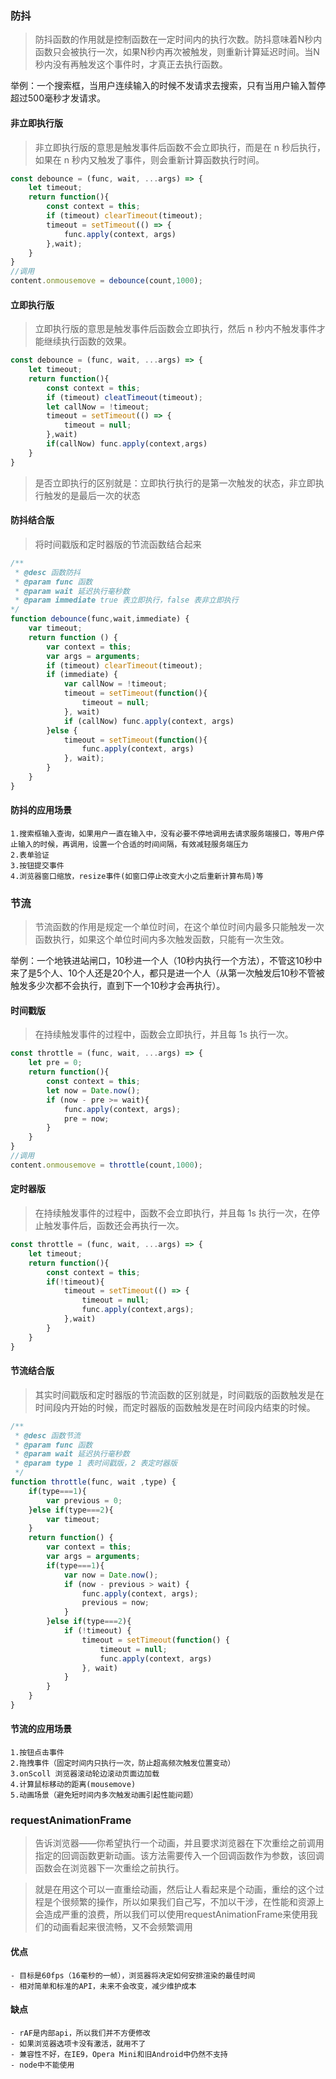 ### 防抖
> 防抖函数的作用就是控制函数在一定时间内的执行次数。防抖意味着N秒内函数只会被执行一次，如果N秒内再次被触发，则重新计算延迟时间。当N秒内没有再触发这个事件时，才真正去执行函数。

举例：一个搜索框，当用户连续输入的时候不发请求去搜索，只有当用户输入暂停超过500毫秒才发请求。


#### 非立即执行版
> 非立即执行版的意思是触发事件后函数不会立即执行，而是在 n 秒后执行，如果在 n 秒内又触发了事件，则会重新计算函数执行时间。
```js
const debounce = (func, wait, ...args) => {
    let timeout;
    return function(){
        const context = this;
        if (timeout) clearTimeout(timeout);
        timeout = setTimeout(() => {
            func.apply(context, args)
        },wait);
    }
}
//调用
content.onmousemove = debounce(count,1000);
```


#### 立即执行版
> 立即执行版的意思是触发事件后函数会立即执行，然后 n 秒内不触发事件才能继续执行函数的效果。
```js
const debounce = (func, wait, ...args) => {
    let timeout;
    return function(){
        const context = this;
        if (timeout) cleatTimeout(timeout);
        let callNow = !timeout;
        timeout = setTimeout(() => {
            timeout = null;
        },wait)
        if(callNow) func.apply(context,args)
    }
}
```

> 是否立即执行的区别就是：立即执行执行的是第一次触发的状态，非立即执行触发的是最后一次的状态


#### 防抖结合版
> 将时间戳版和定时器版的节流函数结合起来
```js
/**
 * @desc 函数防抖
 * @param func 函数
 * @param wait 延迟执行毫秒数
 * @param immediate true 表立即执行，false 表非立即执行
*/
function debounce(func,wait,immediate) {
    var timeout;
    return function () {
        var context = this;
        var args = arguments;
        if (timeout) clearTimeout(timeout);
        if (immediate) {
            var callNow = !timeout;
            timeout = setTimeout(function(){
                timeout = null;
            }, wait)
            if (callNow) func.apply(context, args)
        }else {
            timeout = setTimeout(function(){
                func.apply(context, args)
            }, wait);
        }
    }
}
```


#### 防抖的应用场景
    1.搜索框输入查询，如果用户一直在输入中，没有必要不停地调用去请求服务端接口，等用户停止输入的时候，再调用，设置一个合适的时间间隔，有效减轻服务端压力
    2.表单验证
    3.按钮提交事件
    4.浏览器窗口缩放，resize事件(如窗口停止改变大小之后重新计算布局)等




### 节流
> 节流函数的作用是规定一个单位时间，在这个单位时间内最多只能触发一次函数执行，如果这个单位时间内多次触发函数，只能有一次生效。

举例：一个地铁进站闸口，10秒进一个人（10秒内执行一个方法），不管这10秒中来了是5个人、10个人还是20个人，都只是进一个人（从第一次触发后10秒不管被触发多少次都不会执行，直到下一个10秒才会再执行）。


#### 时间戳版
> 在持续触发事件的过程中，函数会立即执行，并且每 1s 执行一次。
```js
const throttle = (func, wait, ...args) => {
    let pre = 0;
    return function(){
        const context = this;
        let now = Date.now();
        if (now - pre >= wait){
            func.apply(context, args);
            pre = now;
        }
    }
}
//调用
content.onmousemove = throttle(count,1000);
```


#### 定时器版
> 在持续触发事件的过程中，函数不会立即执行，并且每 1s 执行一次，在停止触发事件后，函数还会再执行一次。
```js
const throttle = (func, wait, ...args) => {
    let timeout;
    return function(){
        const context = this;
        if(!timeout){
            timeout = setTimeout(() => {
                timeout = null;
                func.apply(context,args);
            },wait)
        }
    }
}
```


#### 节流结合版
> 其实时间戳版和定时器版的节流函数的区别就是，时间戳版的函数触发是在时间段内开始的时候，而定时器版的函数触发是在时间段内结束的时候。
```js
/**
 * @desc 函数节流
 * @param func 函数
 * @param wait 延迟执行毫秒数
 * @param type 1 表时间戳版，2 表定时器版
 */
function throttle(func, wait ,type) {
    if(type===1){
        var previous = 0;
    }else if(type===2){
        var timeout;
    }
    return function() {
        var context = this;
        var args = arguments;
        if(type===1){
            var now = Date.now();
            if (now - previous > wait) {
                func.apply(context, args);
                previous = now;
            }
        }else if(type===2){
            if (!timeout) {
                timeout = setTimeout(function() {
                    timeout = null;
                    func.apply(context, args)
                }, wait)
            }
        }
    }
}
```


#### 节流的应用场景
    1.按钮点击事件
    2.拖拽事件（固定时间内只执行一次，防止超高频次触发位置变动）
    3.onScoll 浏览器滚动轮边滚动页面边加载
    4.计算鼠标移动的距离(mousemove)
    5.动画场景（避免短时间内多次触发动画引起性能问题）



### requestAnimationFrame
> 告诉浏览器——你希望执行一个动画，并且要求浏览器在下次重绘之前调用指定的回调函数更新动画。该方法需要传入一个回调函数作为参数，该回调函数会在浏览器下一次重绘之前执行。

> 就是在用这个可以一直重绘动画，然后让人看起来是个动画，重绘的这个过程是个很频繁的操作，所以如果我们自己写，不加以干涉，在性能和资源上会造成严重的浪费，所以我们可以使用requestAnimationFrame来使用我们的动画看起来很流畅，又不会频繁调用



#### 优点
    - 目标是60fps（16毫秒的一帧），浏览器将决定如何安排渲染的最佳时间
    - 相对简单和标准的API，未来不会改变，减少维护成本


#### 缺点
    - rAF是内部api，所以我们并不方便修改
    - 如果浏览器选项卡没有激活，就用不了
    - 兼容性不好，在IE9，Opera Mini和旧Android中仍然不支持
    - node中不能使用